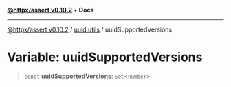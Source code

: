 [**@httpx/assert v0.10.2**](../../README.md) • **Docs**

***

[@httpx/assert v0.10.2](../../README.md) / [uuid.utils](../README.md) / uuidSupportedVersions

# Variable: uuidSupportedVersions

> `const` **uuidSupportedVersions**: `Set`\<`number`\>

